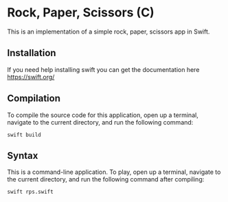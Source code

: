 # Rock, Paper, Scissors (C)

This is an implementation of a simple rock, paper, scissors app in Swift.

## Installation

If you need help installing swift you can get the documentation here https://swift.org/

## Compilation

To compile the source code for this application, open up a terminal, navigate
to the current directory, and run the following command:

```
swift build
```

## Syntax

This is a command-line application. To play, open up a terminal, navigate to
the current directory, and run the following command after compiling:

```
swift rps.swift
```